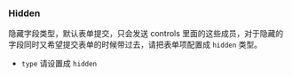 ### Hidden

隐藏字段类型，默认表单提交，只会发送 controls 里面的这些成员，对于隐藏的字段同时又希望提交表单的时候带过去，请把表单项配置成 `hidden` 类型。

-   `type` 请设置成 `hidden`
